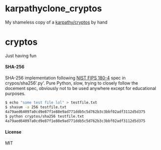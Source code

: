 # karpathyclone_cryptos
My shameless copy of a [karpathy/cryptos](https://github.com/karpathy/cryptos) by hand


# cryptos 

Just having fun

#### SHA-256

SHA-256 implementation following [NIST FIPS 180-4](https://nvlpubs.nist.gov/nistpubs/FIPS/NIST.FIPS.180-4.pdf) spec in crypos/sha256'.py'. Pure Python, slow, trying to closely follow the docement spec, obviously not to be used anywhere except for educational purposes.

```bash
$ echo "some test file lol" > testfile.txt
$ shasum -a 256 testfile.txt
4a79aed64097a0cd9e87f1e88e9ad771ddb5c5d762b3c3bbf02adf3112d5d375
$ python cryptos/sha256 testfile.txt
4a79aed64097a0cd9e87f1e88e9ad771ddb5c5d762b3c3bbf02adf3112d5d375
```

#### License
MIT

